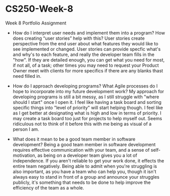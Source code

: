 # CS250-Week-8
Week 8 Portfolio Assignment
* How do I interpret user needs and implement them into a program? How does creating “user stories” help with this?
    User stories create perspective from the end user about what features they would like to see implemented or changed. User stories can provide specfic what's and why's to each feature, and really the developer team fills in the "how". If they are detailed enough, you can get what you need for most, if not all, of a task; other times you may need to request your Product Owner meet with clients for more specifics if there are any blanks thast need filled in.

* How do I approach developing programs? What Agile processes do I hope to incorporate into my future development work?
    My approach for developing programs is still a bit messy, as I still struggle with "where should I start" once I open it. I feel like having a task board and sorting specific things into "level of priority" will start helping though. I feel like as I get better at designating what is high and low in terms of priority. I may create a task board too just for projects to help myself out. Seems ridiculous not to think of it before this with me being as visual of a person I am. 

* What does it mean to be a good team member in software development?
    Being a good team member in software development requires effective communication with your team, and a sense of self-motivation, as being on a developer team gives you a lot of independence. If you aren't reliable to get your work done, it effects the entire team negatively. Being able to admit when you're struggling is also important, as you have a team who can help you, though it isn't always easy to stand in front of a group and announce your struggles publicly, it's something that needs to be done to help improve the efficiency of the team as a whole.
